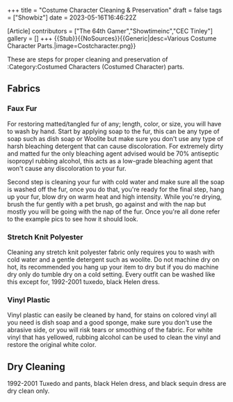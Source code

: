 +++
title = "Costume Character Cleaning & Preservation"
draft = false
tags = ["Showbiz"]
date = 2023-05-16T16:46:22Z

[Article]
contributors = ["The 64th Gamer","Showtimeinc","CEC Tinley"]
gallery = []
+++
{{Stub}}{{NoSources}}{{Generic|desc=Various Costume Character Parts.|image=Costcharacter.png}}

These are steps for proper cleaning and preservation of :Category:Costumed Characters (Costumed Character) parts.

## Fabrics ##

### Faux Fur ###
For restoring matted/tangled fur of any; length, color, or size, you will have to wash by hand. Start by applying soap to the fur, this can be any type of soap such as dish soap or Woolite but make sure you don't use any type of harsh bleaching detergent that can cause discoloration. For extremely dirty and matted fur the only bleaching agent advised would be 70% antiseptic isopropyl rubbing alcohol, this acts as a low-grade bleaching agent that won't cause any discoloration to your fur. 

Second step is cleaning your fur with cold water and make sure all the soap is washed off the fur, once you do that, you're ready for the final step, hang up your fur, blow dry on warm heat and high intensity. While you're drying, brush the fur gently with a pet brush, go against and with the nap but mostly you will be going with the nap of the fur. Once you're all done refer to the example pics to see how it should look.


### Stretch Knit Polyester ###
Cleaning any stretch knit polyester fabric only requires you to wash with cold water and a gentle detergent such as woolite. Do not machine dry on hot, its recommended you hang up your item to dry but if you do machine dry only do tumble dry on a cold setting. Every outfit can be washed like this except for, 1992-2001 tuxedo, black Helen dress. 

### Vinyl Plastic ###
Vinyl plastic can easily be cleaned by hand, for stains on colored vinyl all you need is dish soap and a good sponge, make sure you don't use the abrasive side, or you will risk tears or smoothing of the fabric. For white vinyl that has yellowed, rubbing alcohol can be used to clean the vinyl and restore the original white color.
## Dry Cleaning ##
1992-2001 Tuxedo and pants, black Helen dress, and black sequin dress are dry clean only.